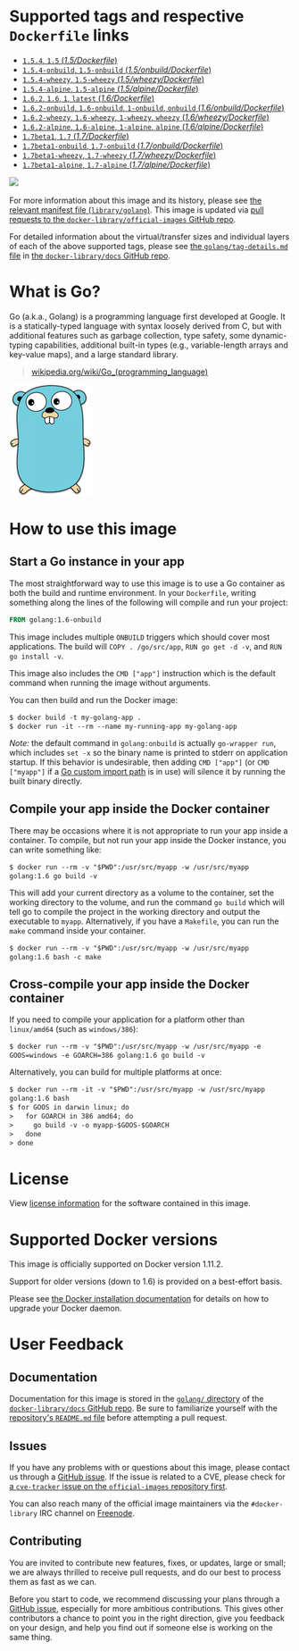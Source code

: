 # Supported tags and respective `Dockerfile` links

-	[`1.5.4`, `1.5` (*1.5/Dockerfile*)](https://github.com/docker-library/golang/blob/d7e2a8d90a9b8f5dfd5bcd428e0c33b68c40cc19/1.5/Dockerfile)
-	[`1.5.4-onbuild`, `1.5-onbuild` (*1.5/onbuild/Dockerfile*)](https://github.com/docker-library/golang/blob/f1f65c0ab0097a5e3d079d5a74e2468e8d47563d/1.5/onbuild/Dockerfile)
-	[`1.5.4-wheezy`, `1.5-wheezy` (*1.5/wheezy/Dockerfile*)](https://github.com/docker-library/golang/blob/d7e2a8d90a9b8f5dfd5bcd428e0c33b68c40cc19/1.5/wheezy/Dockerfile)
-	[`1.5.4-alpine`, `1.5-alpine` (*1.5/alpine/Dockerfile*)](https://github.com/docker-library/golang/blob/d7e2a8d90a9b8f5dfd5bcd428e0c33b68c40cc19/1.5/alpine/Dockerfile)
-	[`1.6.2`, `1.6`, `1`, `latest` (*1.6/Dockerfile*)](https://github.com/docker-library/golang/blob/0ce80411b9f41e9c3a21fc0a1bffba6ae761825a/1.6/Dockerfile)
-	[`1.6.2-onbuild`, `1.6-onbuild`, `1-onbuild`, `onbuild` (*1.6/onbuild/Dockerfile*)](https://github.com/docker-library/golang/blob/ce284e14cdee73fbaa8fb680011a812f272eae2e/1.6/onbuild/Dockerfile)
-	[`1.6.2-wheezy`, `1.6-wheezy`, `1-wheezy`, `wheezy` (*1.6/wheezy/Dockerfile*)](https://github.com/docker-library/golang/blob/0ce80411b9f41e9c3a21fc0a1bffba6ae761825a/1.6/wheezy/Dockerfile)
-	[`1.6.2-alpine`, `1.6-alpine`, `1-alpine`, `alpine` (*1.6/alpine/Dockerfile*)](https://github.com/docker-library/golang/blob/0ce80411b9f41e9c3a21fc0a1bffba6ae761825a/1.6/alpine/Dockerfile)
-	[`1.7beta1`, `1.7` (*1.7/Dockerfile*)](https://github.com/docker-library/golang/blob/2372c8cafe9cc958bade33ad0b8b54de8869c21f/1.7/Dockerfile)
-	[`1.7beta1-onbuild`, `1.7-onbuild` (*1.7/onbuild/Dockerfile*)](https://github.com/docker-library/golang/blob/2372c8cafe9cc958bade33ad0b8b54de8869c21f/1.7/onbuild/Dockerfile)
-	[`1.7beta1-wheezy`, `1.7-wheezy` (*1.7/wheezy/Dockerfile*)](https://github.com/docker-library/golang/blob/2372c8cafe9cc958bade33ad0b8b54de8869c21f/1.7/wheezy/Dockerfile)
-	[`1.7beta1-alpine`, `1.7-alpine` (*1.7/alpine/Dockerfile*)](https://github.com/docker-library/golang/blob/ca728c5e13b90088d0b48aaf4108bbe31838d8d1/1.7/alpine/Dockerfile)

[![](https://badge.imagelayers.io/golang:latest.svg)](https://imagelayers.io/?images=golang:1.5.4,golang:1.5.4-onbuild,golang:1.5.4-wheezy,golang:1.5.4-alpine,golang:1.6.2,golang:1.6.2-onbuild,golang:1.6.2-wheezy,golang:1.6.2-alpine,golang:1.7beta1,golang:1.7beta1-onbuild,golang:1.7beta1-wheezy,golang:1.7beta1-alpine)

For more information about this image and its history, please see [the relevant manifest file (`library/golang`)](https://github.com/docker-library/official-images/blob/master/library/golang). This image is updated via [pull requests to the `docker-library/official-images` GitHub repo](https://github.com/docker-library/official-images/pulls?q=label%3Alibrary%2Fgolang).

For detailed information about the virtual/transfer sizes and individual layers of each of the above supported tags, please see [the `golang/tag-details.md` file](https://github.com/docker-library/docs/blob/master/golang/tag-details.md) in [the `docker-library/docs` GitHub repo](https://github.com/docker-library/docs).

# What is Go?

Go (a.k.a., Golang) is a programming language first developed at Google. It is a statically-typed language with syntax loosely derived from C, but with additional features such as garbage collection, type safety, some dynamic-typing capabilities, additional built-in types (e.g., variable-length arrays and key-value maps), and a large standard library.

> [wikipedia.org/wiki/Go_(programming_language)](http://en.wikipedia.org/wiki/Go_%28programming_language%29)

![logo](https://raw.githubusercontent.com/docker-library/docs/01c12653951b2fe592c1f93a13b4e289ada0e3a1/golang/logo.png)

# How to use this image

## Start a Go instance in your app

The most straightforward way to use this image is to use a Go container as both the build and runtime environment. In your `Dockerfile`, writing something along the lines of the following will compile and run your project:

```dockerfile
FROM golang:1.6-onbuild
```

This image includes multiple `ONBUILD` triggers which should cover most applications. The build will `COPY . /go/src/app`, `RUN go get -d -v`, and `RUN go install -v`.

This image also includes the `CMD ["app"]` instruction which is the default command when running the image without arguments.

You can then build and run the Docker image:

```console
$ docker build -t my-golang-app .
$ docker run -it --rm --name my-running-app my-golang-app
```

*Note:* the default command in `golang:onbuild` is actually `go-wrapper run`, which includes `set -x` so the binary name is printed to stderr on application startup. If this behavior is undesirable, then adding `CMD ["app"]` (or `CMD ["myapp"]` if a [Go custom import path](https://golang.org/s/go14customimport) is in use) will silence it by running the built binary directly.

## Compile your app inside the Docker container

There may be occasions where it is not appropriate to run your app inside a container. To compile, but not run your app inside the Docker instance, you can write something like:

```console
$ docker run --rm -v "$PWD":/usr/src/myapp -w /usr/src/myapp golang:1.6 go build -v
```

This will add your current directory as a volume to the container, set the working directory to the volume, and run the command `go build` which will tell go to compile the project in the working directory and output the executable to `myapp`. Alternatively, if you have a `Makefile`, you can run the `make` command inside your container.

```console
$ docker run --rm -v "$PWD":/usr/src/myapp -w /usr/src/myapp golang:1.6 bash -c make
```

## Cross-compile your app inside the Docker container

If you need to compile your application for a platform other than `linux/amd64` (such as `windows/386`):

```console
$ docker run --rm -v "$PWD":/usr/src/myapp -w /usr/src/myapp -e GOOS=windows -e GOARCH=386 golang:1.6 go build -v
```

Alternatively, you can build for multiple platforms at once:

```console
$ docker run --rm -it -v "$PWD":/usr/src/myapp -w /usr/src/myapp golang:1.6 bash
$ for GOOS in darwin linux; do
>   for GOARCH in 386 amd64; do
>     go build -v -o myapp-$GOOS-$GOARCH
>   done
> done
```

# License

View [license information](http://golang.org/LICENSE) for the software contained in this image.

# Supported Docker versions

This image is officially supported on Docker version 1.11.2.

Support for older versions (down to 1.6) is provided on a best-effort basis.

Please see [the Docker installation documentation](https://docs.docker.com/installation/) for details on how to upgrade your Docker daemon.

# User Feedback

## Documentation

Documentation for this image is stored in the [`golang/` directory](https://github.com/docker-library/docs/tree/master/golang) of the [`docker-library/docs` GitHub repo](https://github.com/docker-library/docs). Be sure to familiarize yourself with the [repository's `README.md` file](https://github.com/docker-library/docs/blob/master/README.md) before attempting a pull request.

## Issues

If you have any problems with or questions about this image, please contact us through a [GitHub issue](https://github.com/docker-library/golang/issues). If the issue is related to a CVE, please check for [a `cve-tracker` issue on the `official-images` repository first](https://github.com/docker-library/official-images/issues?q=label%3Acve-tracker).

You can also reach many of the official image maintainers via the `#docker-library` IRC channel on [Freenode](https://freenode.net).

## Contributing

You are invited to contribute new features, fixes, or updates, large or small; we are always thrilled to receive pull requests, and do our best to process them as fast as we can.

Before you start to code, we recommend discussing your plans through a [GitHub issue](https://github.com/docker-library/golang/issues), especially for more ambitious contributions. This gives other contributors a chance to point you in the right direction, give you feedback on your design, and help you find out if someone else is working on the same thing.

